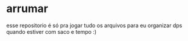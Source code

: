 # arrumar
esse repositorio é só pra jogar tudo os arquivos para eu organizar dps quando estiver com saco e tempo :)
